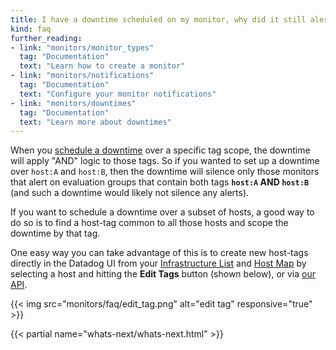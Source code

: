 ```yaml
---
title: I have a downtime scheduled on my monitor, why did it still alert?!
kind: faq
further_reading:
- link: "monitors/monitor_types"
  tag: "Documentation"
  text: "Learn how to create a monitor"
- link: "monitors/notifications"
  tag: "Documentation"
  text: "Configure your monitor notifications"
- link: "monitors/downtimes"
  tag: "Documentation"
  text: "Learn more about downtimes"
---
```


When you [schedule a downtime][1] over a specific tag scope, the downtime will apply "AND" logic to those tags. So if you wanted to set up a downtime over `host:A` and `host:B`, then the downtime will silence only those monitors that alert on evaluation groups that contain both tags **`host:A` AND `host:B`** (and such a downtime would likely not silence any alerts).  

If you want to schedule a downtime over a subset of hosts, a good way to do so is to find a host-tag common to all those hosts and scope the downtime by that tag.

One easy way you can take advantage of this is to create new host-tags directly in the Datadog UI from your [Infrastructure List][2] and [Host Map][3] by selecting a host and hitting the **Edit Tags** button (shown below), or via [our API][4].

{{< img src="monitors/faq/edit_tag.png" alt="edit tag" responsive="true" >}}

{{< partial name="whats-next/whats-next.html" >}}

[1]: /monitors/downtimes
[2]: /graphing/infrastructure
[3]: /graphing/infrastructure/hostmap
[4]: /api/#tags-add
